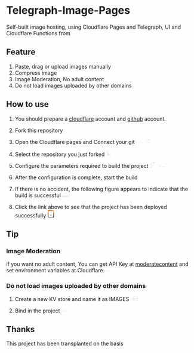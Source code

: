 # Telegraph-Image-Pages

Self-built image hosting, using Cloudflare Pages and Telegraph, UI and Cloudflare Functions from 

## Feature

1. Paste, drag or upload images manually
2. Compress image
2. Image Moderation,  No adult content
2. Do not load images uploaded by other domains 

## How to use

1. You should prepare a [cloudflare](https://www.cloudflare.com/) account and [ github](https://github.com/) account.

2. Fork this repository

3. Open the Cloudflare pages and Connect your git
   ![pages](./md/connect-git.png)
   ![connect-git](./md/connect-git-2.png)
4. Select the repository you just forked
   ![select-repo](./md/select-repo.png)

5. Configure the parameters required to build the project
   ![build-1](./md/build-1.png)
   ![build-2](./md/build-2.png)
6. After the configuration is complete, start the build
7. If there is no accident, the following figure appears to indicate that the build is successful
   ![success](./md/success.png)
8. Click the link above to see that the project has been deployed successfully
   ![ok](./md/ok.png)


## Tip
### Image Moderation
if you want no adult content, You can get API Key at [moderatecontent](https://www.moderatecontent.com/) and set environment variables at Cloudflare.
![Moderation](./md/tip-1.png)

### Do not load images uploaded by other domains
1. Create a new KV store and name it as IMAGES
![Create KV](./md/tip-2-1.png)

2. Bind in the project
![Create KV](./md/tip-2-2.png)

## Thanks

This project has been transplanted on the basis  
